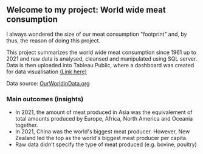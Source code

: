## Welcome to my project: World wide meat consumption

I always wondered the size of our meat consumption "footprint" and, by thus, the reason of doing this project.

This project summarizes the world wide meat consumption since 1961 up to 2021 and raw data is analysed, cleansed and manipulated using SQL server. Data is then uploaded into Tableau Public, where a dashboard was created for data visualisation [(Link here)](https://public.tableau.com/app/profile/tiago.santos4164/viz/Meatproductionpercapita_Worldwide/Maindashboard)

Data source: [OurWorldinData.org](https://ourworldindata.org)

### Main outcomes (insights)
- In 2021, the amount of meat produced in Asia was the equivalement of total amounts produced by Europe, Africa, North America and Oceania together.
- In 2021, China was the world's biggest meat producer. However, New Zealand led the top as the world's biggest meat producer per capita.
- Raw data didn't specify the type of meat produced (e.g. bovine, poultry)
